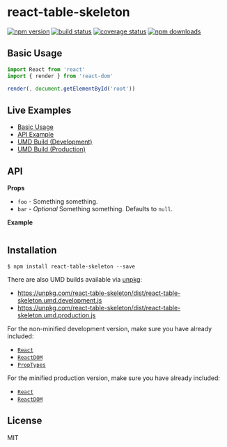# react-table-skeleton

[![npm version][npmv-image]][npmv-url]
[![build status][build-image]][build-url]
[![coverage status][codecov-image]][codecov-url]
[![npm downloads][npmd-image]][npmd-url]

> 

## Basic Usage

```jsx
import React from 'react'
import { render } from 'react-dom'

render(, document.getElementById('root'))
```

## Live Examples

- [Basic Usage](https://codesandbox.io/)
- [API Example](https://codesandbox.io/)
- [UMD Build (Development)](https://codesandbox.io/)
- [UMD Build (Production)](https://codesandbox.io/)

## API

**Props**

- `foo` - Something something.
- `bar` - _Optional_ Something something. Defaults to `null`.

**Example**

```jsx

```

## Installation

```
$ npm install react-table-skeleton --save
```

There are also UMD builds available via [unpkg](https://unpkg.com/):

- https://unpkg.com/react-table-skeleton/dist/react-table-skeleton.umd.development.js
- https://unpkg.com/react-table-skeleton/dist/react-table-skeleton.umd.production.js

For the non-minified development version, make sure you have already included:

- [`React`](https://unpkg.com/react/umd/react.development.js)
- [`ReactDOM`](https://unpkg.com/react-dom/umd/react-dom.development.js)
- [`PropTypes`](https://unpkg.com/prop-types/prop-types.js)

For the minified production version, make sure you have already included:

- [`React`](https://unpkg.com/react/umd/react.production.min.js)
- [`ReactDOM`](https://unpkg.com/react-dom/umd/react-dom.production.min.js)

## License

MIT

[build-image]: https://img.shields.io/github/workflow/status/ChopperLee2011/react-table-skeleton/CI?style=flat-square
[build-url]: https://github.com/ChopperLee2011/react-table-skeleton/actions?query=workflow%3ACI
[codecov-image]: https://img.shields.io/codecov/c/github/ChopperLee2011/react-table-skeleton.svg?style=flat-square
[codecov-url]: https://codecov.io/gh/ChopperLee2011/react-table-skeleton
[npmv-image]: https://img.shields.io/npm/v/react-table-skeleton.svg?style=flat-square
[npmv-url]: https://www.npmjs.com/package/react-table-skeleton
[npmd-image]: https://img.shields.io/npm/dm/react-table-skeleton.svg?style=flat-square
[npmd-url]: https://www.npmjs.com/package/react-table-skeleton
